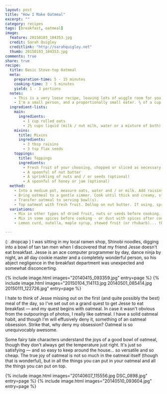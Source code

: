 ```yaml
---
layout: post
title: "How I Make Oatmeal"
excerpt: ""
category: recipes
tags: [breakfast, oatmeal]
image:
  feature: 20150103_104353.jpg 
  credit: Sarah Quigley
  creditlink: "http://sarahquigley.net"
  thumb: 20150103_104353.jpg
comments: true
share: true
recipe:
  title: Basic Stove-top Oatmeal 
  meta:
    preparation-time: 5 - 15 minutes
    cooking-time: 3 - 5 minutes
    yield: 1 - 3 portions 
  notes:
    - This is a very loose recipe, leaving lots of wiggle room for you to tailor it to your personal taste. I recommend using jumbo rolled oats, rather than the quick cooking kind, as I find their texture to be more satisfying. However, if you enjoy a very creamy texture, you may prefer the quick cooking oats. I like to use a mixture of nut milk and water when preparing my oatmeal. I usually use 1 cup nut milk and 1½ cups water for every cup of oats I prepare. My favourite milk of all is cashew milk, but almond milk or plain old dairy milk will work just as well.
    - I'm a small person, and a proportionally small eater. ⅓ of a cup of oats is usually an ample breakfast for me, but my larger more masculine roommates will often eat a cup of oats in a single sitting. This recipe can be equally well prepared in a microwave safe bowl in the microwave, with similar cooking time. Beware, use a large bowl (and perhaps a lower power setting such as 70 or 80%) as oatmeal has a tendency to boil over in the microwave. It's worth noting, that I tend to prefer the texture of oatmeal prepared on the stove top.
  ingredient-lists:
    main:
      ingredients:
        - 1 cup rolled oats
        - 2½ cups liquid (milk / nut milk, water or a mixture of both)
    mixins:
      title: Mixins
      ingredients:
        - 3 tbsp raisins
        - 3 tsp flax seeds
    toppings:
      title: Toppings
      ingredients:
        - Fresh fruit of your choosing, chopped or sliced as necessary
        - A spoonful of nut butter
        - A sprinkling of nuts and / or seeds (optional)
        - A spoonful of honey or jam (optional)
  method:
    - Into a medium pot, measure oats, water and / or milk. Add raisins and flax seeds.
    - Bring oatmeal to a gentle simmer. Cook until thick and creamy, stirring frequently to ensure oatmeal doesn't stick to the bottom of the pot.
    - Transfer oatmeal to serving bowl(s).
    - Top oatmeal with fresh fruit. Dollop on nut butter. If using, sprinkle on nuts and / or seeds, spoon on jam or drizzle on honey.
  variations:
    - Mix in other types of dried fruit, nuts or seeds before cooking. Dried apricots are particularly delicious.
    - Mix in some spices before cooking - or dust with spices after cooking. Cinnamon is a classic, but nutmeg, allspice, or cloves could all be interesting additions. Get creative.
    - Lemon curd, nutella, maple syrup, stewed fruit (or rhubarb)... there are as many topping options as you can imagine.

---
```


{: .dropcap }
I was sitting in my local ramen shop, Shinobi noodles, digging into a bowl of tan tan men when I discovered that my friend Jesse doesn't eat breakfast. Jesse is an ace computer programmer by day, dance ninja by night, an all day cookie master and a completely wonderful person, so his abject negligence in the breakfast department was unexpected and somewhat disconcerting. 

{% include image.html images="20140415_093359.jpg" entry=page %}
{% include image.html images="20150104_114113.jpg 20140501_085414.jpg 20150111_122726.jpg" entry=page %}

I hate to think of Jesse missing out on the first (and quite possibly the best) meal of the day, so I've set out on a grand quest to get Jesse to eat breakfast — and my quest begins with oatmeal. In case it wasn't obvious from the outpourings of photos, I really like oatmeal. I have a solid oatmeal habit, and though I'm will effusively deny it, something of an oatmeal obsession. Strike that, why deny my obsession? Oatmeal is so unequivocably awesome.

Some fairy tale characters understand the joys of a good bowl of oatmeal, though they don't always get the temperature just right. It's just so satisfying — and so easy to keep around the house... so versatile and so cheap. The true joy of oatmeal is not so much in the oatmeal itself (though that is wonderful), but in all the things you can put in your oatmeal and all the things you can put on top.

{% include image.html images="20140607_115556.jpg DSC_0898.jpg" entry=page %}
{% include image.html images="20140510_093604.jpg" entry=page %}
